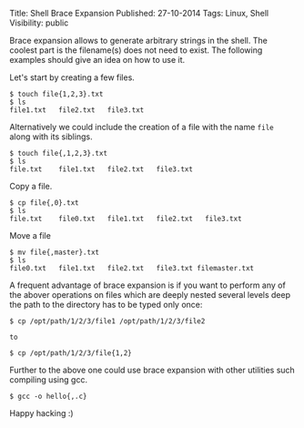Title: Shell Brace Expansion
Published: 27-10-2014
Tags: Linux, Shell
Visibility: public

Brace expansion allows to generate arbitrary strings in the shell. The coolest
part is the filename(s) does not need to exist. The following examples should
give an idea on how to use it.

Let's start by creating a few files.

    $ touch file{1,2,3}.txt
    $ ls
    file1.txt   file2.txt   file3.txt

Alternatively we could include the creation of a file with the name `file`
along with its siblings.

    $ touch file{,1,2,3}.txt
    $ ls
    file.txt    file1.txt   file2.txt   file3.txt

Copy a file.

    $ cp file{,0}.txt
    $ ls
    file.txt    file0.txt   file1.txt   file2.txt   file3.txt

Move a file

    $ mv file{,master}.txt
    $ ls
    file0.txt   file1.txt   file2.txt   file3.txt filemaster.txt

A frequent advantage of brace expansion is if you want to perform any of the
abover operations on files which are deeply nested several levels deep the path
to the directory has to be typed only once:

    $ cp /opt/path/1/2/3/file1 /opt/path/1/2/3/file2

    to

    $ cp /opt/path/1/2/3/file{1,2}

Further to the above one could use brace expansion with other utilities such
compiling using gcc.

    $ gcc -o hello{,.c}

Happy hacking :)
